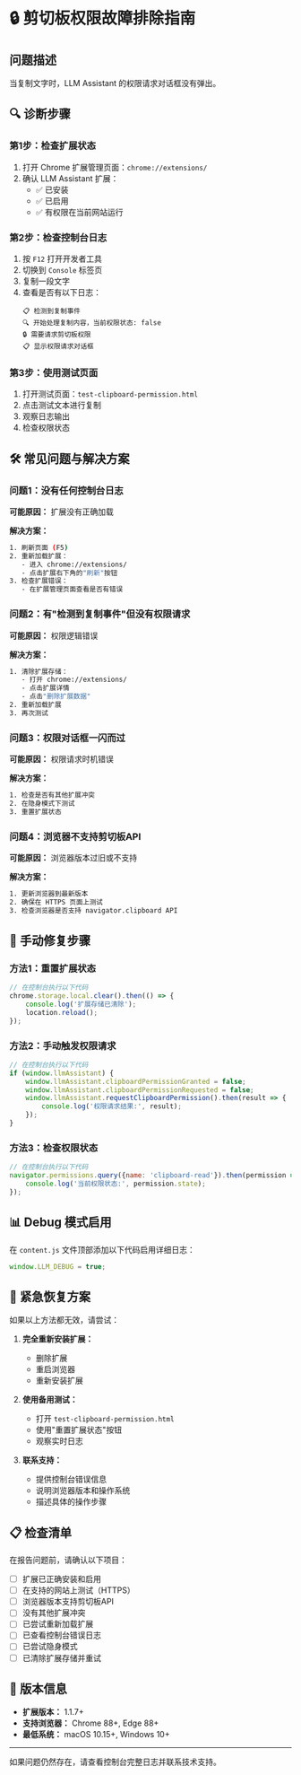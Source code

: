 # 🔒 剪切板权限故障排除指南

## 问题描述
当复制文字时，LLM Assistant 的权限请求对话框没有弹出。

## 🔍 诊断步骤

### 第1步：检查扩展状态
1. 打开 Chrome 扩展管理页面：`chrome://extensions/`
2. 确认 LLM Assistant 扩展：
   - ✅ 已安装
   - ✅ 已启用
   - ✅ 有权限在当前网站运行

### 第2步：检查控制台日志
1. 按 `F12` 打开开发者工具
2. 切换到 `Console` 标签页
3. 复制一段文字
4. 查看是否有以下日志：
   ```
   📋 检测到复制事件
   🔍 开始处理复制内容，当前权限状态: false
   🔒 需要请求剪切板权限
   📋 显示权限请求对话框
   ```

### 第3步：使用测试页面
1. 打开测试页面：`test-clipboard-permission.html`
2. 点击测试文本进行复制
3. 观察日志输出
4. 检查权限状态

## 🛠️ 常见问题与解决方案

### 问题1：没有任何控制台日志
**可能原因：** 扩展没有正确加载

**解决方案：**
```bash
1. 刷新页面 (F5)
2. 重新加载扩展：
   - 进入 chrome://extensions/
   - 点击扩展右下角的"刷新"按钮
3. 检查扩展错误：
   - 在扩展管理页面查看是否有错误
```

### 问题2：有"检测到复制事件"但没有权限请求
**可能原因：** 权限逻辑错误

**解决方案：**
```bash
1. 清除扩展存储：
   - 打开 chrome://extensions/
   - 点击扩展详情
   - 点击"删除扩展数据"
2. 重新加载扩展
3. 再次测试
```

### 问题3：权限对话框一闪而过
**可能原因：** 权限请求时机错误

**解决方案：**
```bash
1. 检查是否有其他扩展冲突
2. 在隐身模式下测试
3. 重置扩展状态
```

### 问题4：浏览器不支持剪切板API
**可能原因：** 浏览器版本过旧或不支持

**解决方案：**
```bash
1. 更新浏览器到最新版本
2. 确保在 HTTPS 页面上测试
3. 检查浏览器是否支持 navigator.clipboard API
```

## 🔧 手动修复步骤

### 方法1：重置扩展状态
```javascript
// 在控制台执行以下代码
chrome.storage.local.clear().then(() => {
    console.log('扩展存储已清除');
    location.reload();
});
```

### 方法2：手动触发权限请求
```javascript
// 在控制台执行以下代码
if (window.llmAssistant) {
    window.llmAssistant.clipboardPermissionGranted = false;
    window.llmAssistant.clipboardPermissionRequested = false;
    window.llmAssistant.requestClipboardPermission().then(result => {
        console.log('权限请求结果:', result);
    });
}
```

### 方法3：检查权限状态
```javascript
// 在控制台执行以下代码
navigator.permissions.query({name: 'clipboard-read'}).then(permission => {
    console.log('当前权限状态:', permission.state);
});
```

## 📊 Debug 模式启用

在 `content.js` 文件顶部添加以下代码启用详细日志：
```javascript
window.LLM_DEBUG = true;
```

## 🚨 紧急恢复方案

如果以上方法都无效，请尝试：

1. **完全重新安装扩展：**
   - 删除扩展
   - 重启浏览器
   - 重新安装扩展

2. **使用备用测试：**
   - 打开 `test-clipboard-permission.html`
   - 使用"重置扩展状态"按钮
   - 观察实时日志

3. **联系支持：**
   - 提供控制台错误信息
   - 说明浏览器版本和操作系统
   - 描述具体的操作步骤

## 📋 检查清单

在报告问题前，请确认以下项目：

- [ ] 扩展已正确安装和启用
- [ ] 在支持的网站上测试（HTTPS）
- [ ] 浏览器版本支持剪切板API
- [ ] 没有其他扩展冲突
- [ ] 已尝试重新加载扩展
- [ ] 已查看控制台错误日志
- [ ] 已尝试隐身模式
- [ ] 已清除扩展存储并重试

## 📝 版本信息

- **扩展版本：** 1.1.7+
- **支持浏览器：** Chrome 88+, Edge 88+
- **最低系统：** macOS 10.15+, Windows 10+

---

如果问题仍然存在，请查看控制台完整日志并联系技术支持。 